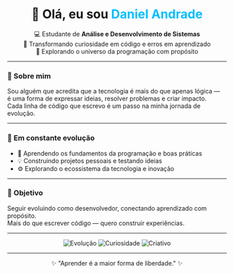 <h1 align="center">👋 Olá, eu sou <span style="color:#00BFFF;">Daniel Andrade</span></h1>

<p align="center">
  💻 Estudante de <strong>Análise e Desenvolvimento de Sistemas</strong><br>
  🌱 Transformando curiosidade em código e erros em aprendizado<br>
  🚀 Explorando o universo da programação com propósito
</p>

---

### 💫 Sobre mim
Sou alguém que acredita que a tecnologia é mais do que apenas lógica —  
é uma forma de expressar ideias, resolver problemas e criar impacto.  
Cada linha de código que escrevo é um passo na minha jornada de evolução.  

---

### 🧩 Em constante evolução
- 📘 Aprendendo os fundamentos da programação e boas práticas  
- 💡 Construindo projetos pessoais e testando ideias  
- ⚙️ Explorando o ecossistema da tecnologia e inovação  

---

### 🎯 Objetivo
Seguir evoluindo como desenvolvedor, conectando aprendizado com propósito.  
Mais do que escrever código — quero construir experiências.  

---

<p align="center">
  <img src="https://img.shields.io/badge/Focus-Evolution-blue?style=for-the-badge" alt="Evolução">
  <img src="https://img.shields.io/badge/Mindset-Curiosity-green?style=for-the-badge" alt="Curiosidade">
  <img src="https://img.shields.io/badge/Vibe-Creative-orange?style=for-the-badge" alt="Criativo">
</p>

---

<p align="center">✨ "Aprender é a maior forma de liberdade." ✨</p>
